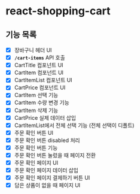 # react-shopping-cart

## 기능 목록

- [x] 장바구니 헤더 UI
- [x] **`/cart-items`** API 호출
- [x] CartTitle 컴포넌트 UI
- [x] CartItem 컴포넌트 UI
- [x] CartItemList 컴포넌트 UI
- [x] CartPrice 컴포넌트 UI
- [x] CartItem 선택 기능
- [x] CartItem 수량 변경 기능
- [x] CartItem 삭제 기능
- [x] CartPrice 실제 데이터 삽입
- [x] CartItemList에서 전체 선택 기능 (전체 선택이 디폴트)
- [x] 주문 확인 버튼 UI
- [x] 주문 확인 버튼 disabled 처리
- [x] 주문 확인 버튼 기능
- [x] 주문 확인 버튼 눌렀을 때 페이지 전환
- [x] 주문 확인 페이지 UI
- [x] 주문 확인 페이지 데이터 삽입
- [x] 주문 확인 페이지 결제하기 버튼 UI
- [x] 담은 상품이 없을 때 페이지 UI
